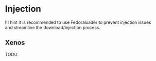 # Injection

!!! hint
    It is recommended to use Fedoraloader to prevent injection issues and streamline the download/injection process.

## Xenos

TODO
